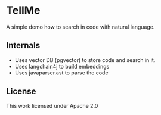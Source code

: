 # TellMe

A simple demo how to search in code with natural language.

## Internals

- Uses vector DB (pgvector) to store code and search in it.
- Uses langchain4j to build embeddings
- Uses javaparser.ast to parse the code

## License

This work licensed under Apache 2.0

